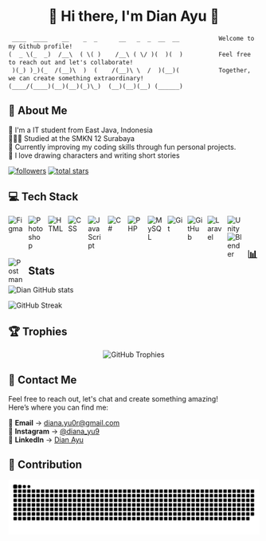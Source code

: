 <h1 align="center">🦥 Hi there, I'm Dian Ayu 🦥</h1>

```
 ____  ____    __    _  _      __   _  _  __  __           Welcome to my Github profile!
(  _ \(_  _)  /__\  ( \( )    /__\ ( \/ )(  )(  )          Feel free to reach out and let's collaborate!
 )(_) )_)(_  /(__)\  )  (    /(__)\ \  /  )(__)(           Together, we can create something extraordinary!
(____/(____)(__)(__)(_)\_)  (__)(__)(__) (______)
```


## 📜 About Me
📍  I'm a IT student from East Java, Indonesia<br/>
👩🏻‍🎓 Studied at the SMKN 12 Surabaya<br/>
🌱 Currently improving my coding skills through fun personal projects.<br/>
🧸 I love drawing characters and writing short stories

<p align="left">
      <a href="https://github.com/Diayra9?tab=followers">
         <img alt="followers" title="Follow me on Github" src="https://custom-icon-badges.demolab.com/github/followers/Diayra9?color=236ad3&labelColor=1155ba&style=for-the-badge&logo=person-add&label=Follow&logoColor=white"/></a>
      <a href="https://github.com/Diayra9?tab=repositories&sort=stargazers">
         <img alt="total stars" title="Total stars on GitHub" src="https://custom-icon-badges.demolab.com/github/stars/Diayra9?color=55960c&style=for-the-badge&labelColor=488207&logo=star"/></a>
</p>

## 💻 Tech Stack
<img align="left" alt="Figma" width="30px" style="padding-right:10px;" src="https://cdn.jsdelivr.net/gh/devicons/devicon/icons/figma/figma-original.svg" />
<img align="left" alt="Photoshop" width="30px" style="padding-right:10px;" src="https://cdn.jsdelivr.net/gh/devicons/devicon/icons/photoshop/photoshop-line.svg" />
<img align="left" alt="HTML" width="30px" style="padding-right:10px;" src="https://cdn.jsdelivr.net/gh/devicons/devicon/icons/html5/html5-plain.svg" />
<img align="left" alt="CSS" width="30px" style="padding-right:10px;" src="https://cdn.jsdelivr.net/gh/devicons/devicon/icons/css3/css3-plain.svg" />
<img align="left" alt="JavaScript" width="30px" style="padding-right:10px;" src="https://cdn.jsdelivr.net/gh/devicons/devicon/icons/javascript/javascript-plain.svg" />
<img align="left" alt="C#" width="30px" style="padding-right:10px;" src="https://cdn.jsdelivr.net/gh/devicons/devicon/icons/csharp/csharp-original.svg" />
<img align="left" alt="PHP" width="30px" style="padding-right:10px;" src="https://cdn.jsdelivr.net/gh/devicons/devicon/icons/php/php-original.svg" />
<img align="left" alt="MySQL" width="30px" style="padding-right:10px;" src="https://cdn.jsdelivr.net/gh/devicons/devicon/icons/mysql/mysql-original.svg" />
<img align="left" alt="Git" width="30px" style="padding-right:10px;" src="https://cdn.jsdelivr.net/gh/devicons/devicon/icons/git/git-original.svg" />
<img align="left" alt="GitHub" width="30px" style="padding-right:10px;" src="https://cdn.jsdelivr.net/gh/devicons/devicon/icons/github/github-original.svg" /><img align="left" alt="Laravel" width="30px" style="padding-right:10px;" src="https://cdn.jsdelivr.net/gh/devicons/devicon/icons/laravel/laravel-original.svg" />
<img align="left" alt="Unity" width="30px" style="padding-right:10px;" src="https://cdn.jsdelivr.net/gh/devicons/devicon/icons/unity/unity-original.svg" />
<img align="left" alt="Blender" width="30px" style="padding-right:10px;" src="https://cdn.jsdelivr.net/gh/devicons/devicon/icons/blender/blender-original.svg" />
<img align="left" alt="Postman" width="30px" style="padding-right:10px;" src="https://cdn.jsdelivr.net/gh/devicons/devicon/icons/postman/postman-original.svg" />
<br/><br/>

## 📊 Stats
<p align="left"><img height="180em" src="https://github-readme-stats.vercel.app/api?username=Diayra9&show_icons=true&theme=gruvbox_light" alt="Dian GitHub stats"/></p>
<p align="left"><img src="https://github-readme-streak-stats.herokuapp.com/?user=Diayra9&theme=gruvbox_light" alt="GitHub Streak"/></p>

## 🏆 Trophies
<p align="center"><img src="https://github-profile-trophy.vercel.app/?username=Diayra9&theme=gruvbox-light&no-frame=true&margin-w=15" alt="GitHub Trophies"/></p>

## 🌸 Contact Me
Feel free to reach out, let's chat and create something amazing!  
Here’s where you can find me:

💌 **Email** → [diana.yu0r@gmail.com](mailto:diana.yu0r@gmail.com)  
📸 **Instagram** → [@diana_yu9](https://www.instagram.com/diana_yu9/)  
💼 **LinkedIn** → [Dian Ayu](https://www.linkedin.com/in/diayu-digital/)

## 🐍 Contribution
<p align="center">
  <img src="https://raw.githubusercontent.com/platane/snk/output/github-contribution-grid-snake.svg" alt="Snake Animation"/>
</p>
